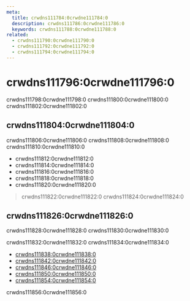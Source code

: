 ```yaml
---
meta:
  title: crwdns111784:0crwdne111784:0
  description: crwdns111786:0crwdne111786:0
  keywords: crwdns111788:0crwdne111788:0
related:
  - crwdns111790:0crwdne111790:0
  - crwdns111792:0crwdne111792:0
  - crwdns111794:0crwdne111794:0
---
```


# crwdns111796:0crwdne111796:0

crwdns111798:0crwdne111798:0 crwdns111800:0crwdne111800:0 crwdns111802:0crwdne111802:0

<entry-ad />

## crwdns111804:0crwdne111804:0

crwdns111806:0crwdne111806:0 crwdns111808:0crwdne111808:0 crwdns111810:0crwdne111810:0

* crwdns111812:0crwdne111812:0
* crwdns111814:0crwdne111814:0
* crwdns111816:0crwdne111816:0
* crwdns111818:0crwdne111818:0
* crwdns111820:0crwdne111820:0

> crwdns111822:0crwdne111822:0 crwdns111824:0crwdne111824:0

## crwdns111826:0crwdne111826:0

crwdns111828:0crwdne111828:0 crwdns111830:0crwdne111830:0

crwdns111832:0crwdne111832:0 crwdns111834:0crwdne111834:0

* [crwdns111838:0crwdne111838:0](crwdns111836:0crwdne111836:0)
* [crwdns111842:0crwdne111842:0](crwdns111840:0crwdne111840:0)
* [crwdns111846:0crwdne111846:0](crwdns111844:0crwdne111844:0)
* [crwdns111850:0crwdne111850:0](crwdns111848:0crwdne111848:0)
* [crwdns111854:0crwdne111854:0](crwdns111852:0crwdne111852:0)

crwdns111856:0crwdne111856:0

<backmatter />
